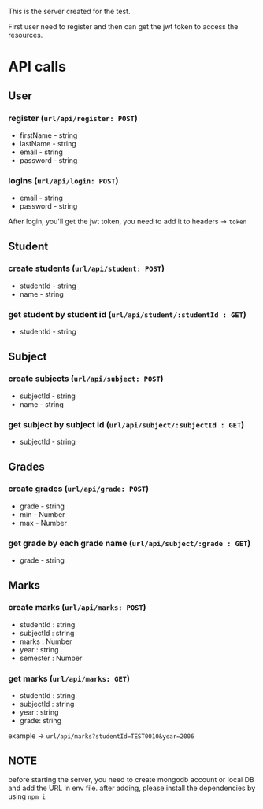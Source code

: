 This is the server created for the test.

First user need to register and then can get the jwt token to access the resources.

# API calls 

## User

### register (`url/api/register: POST`) 
* firstName - string
* lastName - string
* email - string
* password - string

### logins (`url/api/login: POST`)
* email - string
* password - string

After login, you'll get the jwt token, you need to add it to headers -> `token`

## Student

### create students (`url/api/student: POST`) 
* studentId - string
* name - string

### get student by student id (`url/api/student/:studentId : GET`)
* studentId - string


## Subject 

### create subjects (`url/api/subject: POST`) 
* subjectId - string
* name - string

### get subject by subject id (`url/api/subject/:subjectId : GET`)
* subjectId - string

## Grades 

### create grades (`url/api/grade: POST`) 
* grade - string
* min - Number
* max - Number

### get grade by each grade name (`url/api/subject/:grade : GET`)
* grade - string

## Marks

### create marks (`url/api/marks: POST`)
* studentId : string
* subjectId : string
* marks : Number
* year : string
* semester : Number

### get marks (`url/api/marks: GET`)
* studentId : string
* subjectId : string
* year : string
* grade: string

example -> `url/api/marks?studentId=TEST0010&year=2006`


## NOTE 
before starting the server, you need to create mongodb account or local DB and add the URL in env file.
after adding, please install the dependencies by using `npm i`
